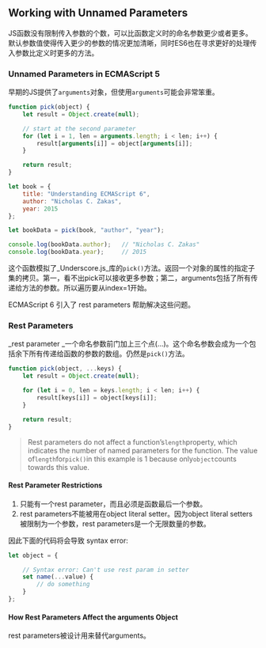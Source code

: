 ## Working with Unnamed Parameters

JS函数没有限制传入参数的个数，可以比函数定义时的命名参数更少或者更多。默认参数值使得传入更少的参数的情况更加清晰，同时ES6也在寻求更好的处理传入参数比定义时更多的方法。

### Unnamed Parameters in ECMAScript 5

早期的JS提供了`arguments`对象，但使用`arguments`可能会非常笨重。

```js
function pick(object) {
    let result = Object.create(null);

    // start at the second parameter
    for (let i = 1, len = arguments.length; i < len; i++) {
        result[arguments[i]] = object[arguments[i]];
    }

    return result;
}

let book = {
    title: "Understanding ECMAScript 6",
    author: "Nicholas C. Zakas",
    year: 2015
};

let bookData = pick(book, "author", "year");

console.log(bookData.author);   // "Nicholas C. Zakas"
console.log(bookData.year);     // 2015
```

这个函数模拟了_Underscore.js_库的`pick()`方法。返回一个对象的属性的指定子集的拷贝。第一，看不出pick可以接收更多参数；第二，arguments包括了所有传递给方法的参数。所以遍历要从index=1开始。

ECMAScript 6 引入了 rest parameters 帮助解决这些问题。

### Rest Parameters

_rest parameter _一个命名参数前门加上三个点\(...\)。这个命名参数会成为一个包括余下所有传递给函数的参数的数组。仍然是`pick()`方法。

```js
function pick(object, ...keys) {
    let result = Object.create(null);

    for (let i = 0, len = keys.length; i < len; i++) {
        result[keys[i]] = object[keys[i]];
    }

    return result;
}
```

> Rest parameters do not affect a function’s`length`property, which indicates the number of named parameters for the function. The value of`length`for`pick()`in this example is 1 because only`object`counts towards this value.

#### Rest Parameter Restrictions

1. 只能有一个rest parameter，而且必须是函数最后一个参数。
2. rest parameters不能被用在object literal setter。因为object literal setters被限制为一个参数，rest parameters是一个无限数量的参数。

因此下面的代码将会导致 syntax error:

```js
let object = {

    // Syntax error: Can't use rest param in setter
    set name(...value) {
        // do something
    }
};
```

#### How Rest Parameters Affect the arguments Object

rest parameters被设计用来替代arguments。

